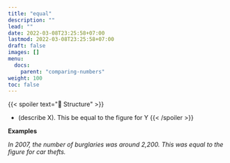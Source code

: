 ```yaml
---
title: "equal"
description: ""
lead: ""
date: 2022-03-08T23:25:58+07:00
lastmod: 2022-03-08T23:25:58+07:00
draft: false
images: []
menu:
  docs:
    parent: "comparing-numbers"
weight: 100
toc: false
---
```


{{< spoiler text="🌱 Structure" >}}
- (describe X). This be equal to the figure for Y
{{< /spoiler >}}

**Examples**

_In 2007, the number of burglaries was around 2,200. This was equal to the figure for car thefts._